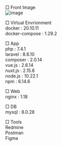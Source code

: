 □ Front Image<br>
![image](https://user-images.githubusercontent.com/55306345/153545277-238bc324-049d-40ef-9025-f9b0b059d3d9.png)

□ Virtual Envrionment<br>
docker : 20.10.11<br>
docker-compose : 1.29.2<br>

□ App<br>
php : 7.4.1<br>
laravel : 8.6.10<br>
composer : 2.0.14<br>
vue.js : 2.6.14<br>
nuxt.js : 2.15.8<br>
node.js : 10.22.1<br>
npm : 6.14.6<br>

□ Web<br>
nginx : 1.18<br>

□ DB<br>
mysql : 8.0.28<br>

□ Tools<br>
Redmine<br>
Postman<br>
Figma<br>
